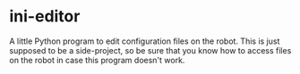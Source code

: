 # ini-editor

A little Python program to edit configuration files on the robot. This is just supposed to be a side-project, so be sure that you know how to access files on the robot in case this program doesn't work. 
